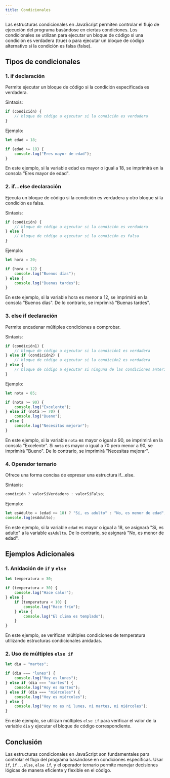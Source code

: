 ```yaml
---
title: Condicionales
---
```


Las estructuras condicionales en JavaScript permiten controlar el flujo de ejecución del programa basándose en ciertas condiciones. Los condicionales se utilizan para ejecutar un bloque de código si una condición es verdadera (true) o para ejecutar un bloque de código alternativo si la condición es falsa (false).

## Tipos de condicionales

### 1. **if** declaración

Permite ejecutar un bloque de código si la condición especificada es verdadera.

Sintaxis:

```javascript
if (condición) {
    // bloque de código a ejecutar si la condición es verdadera
}
```

Ejemplo:

```javascript
let edad = 18;

if (edad >= 18) {
    console.log("Eres mayor de edad");
}
```
En este ejemplo, si la variable edad es mayor o igual a 18, se imprimirá en la consola "Eres mayor de edad".

### 2. **if...else** declaración 

Ejecuta un bloque de código si la condición es verdadera y otro bloque si la condición es falsa.

Sintaxis:
```javascript
if (condición) {
    // bloque de código a ejecutar si la condición es verdadera
} else {
    // bloque de código a ejecutar si la condición es falsa
}
```

Ejemplo:

```javascript
let hora = 20;

if (hora < 12) {
    console.log("Buenos días");
} else {
    console.log("Buenas tardes");
}
```
En este ejemplo, si la variable hora es menor a 12, se imprimirá en la consola "Buenos días". De lo contrario, se imprimirá "Buenas tardes".

### 3. **else if** declaración

Permite encadenar múltiples condiciones a comprobar.

Sintaxis:

```javascript
if (condición1) {
    // bloque de código a ejecutar si la condición1 es verdadera
} else if (condición2) {
    // bloque de código a ejecutar si la condición2 es verdadera
} else {
    // bloque de código a ejecutar si ninguna de las condiciones anteriores es verdadera
}
```

Ejemplo:

```javascript
let nota = 85;

if (nota >= 90) {
    console.log("Excelente");
} else if (nota >= 70) {
    console.log("Bueno");
} else {
    console.log("Necesitas mejorar");
}
```
En este ejemplo, si la variable `nota` es mayor o igual a 90, se imprimirá en la consola "Excelente". Si `nota` es mayor o igual a 70 pero menor a 90, se imprimirá "Bueno". De lo contrario, se imprimirá "Necesitas mejorar".
    
### 4. **Operador ternario**

Ofrece una forma concisa de expresar una estructura if...else.
    
Sintaxis:

```javascript
condición ? valorSiVerdadero : valorSiFalso;
```

Ejemplo:

```javascript
let esAdulto = (edad >= 18) ? "Sí, es adulto" : "No, es menor de edad";
console.log(esAdulto);
```

En este ejemplo, si la variable `edad` es mayor o igual a 18, se asignará "Sí, es adulto" a la variable `esAdulto`. De lo contrario, se asignará "No, es menor de edad".


## Ejemplos Adicionales

### 1. **Anidación de `if` y `else`**

```javascript
let temperatura = 30;

if (temperatura > 30) {
    console.log("Hace calor");
} else {
    if (temperatura < 10) {
        console.log("Hace frío");
    } else {
        console.log("El clima es templado");
    }
}
```

En este ejemplo, se verifican múltiples condiciones de temperatura utilizando estructuras condicionales anidadas.
    
### 2. **Uso de múltiples `else if`**

```javascript
let dia = "martes";

if (dia === "lunes") {
    console.log("Hoy es lunes");
} else if (dia === "martes") {
    console.log("Hoy es martes");
} else if (dia === "miércoles") {
    console.log("Hoy es miércoles");
} else {
    console.log("Hoy no es ni lunes, ni martes, ni miércoles");
}
```
En este ejemplo, se utilizan múltiples `else if` para verificar el valor de la variable `dia` y ejecutar el bloque de código correspondiente.
    
## Conclusión

Las estructuras condicionales en JavaScript son fundamentales para controlar el flujo del programa basándose en condiciones específicas. Usar `if`, `if...else`, `else if`, y el operador ternario permite manejar decisiones lógicas de manera eficiente y flexible en el código.